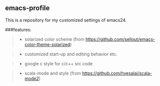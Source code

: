 ## emacs-profile
This is a repository for my customized settings of emacs24.

###features:
>* solarized color scheme (from https://github.com/sellout/emacs-color-theme-solarized)

>* customized start-up and editing behavior etc.

>* google c style for c/c++ src code

>* scala-mode and style (from https://github.com/hvesalai/scala-mode2)
